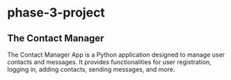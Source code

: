 # phase-3-project

## The Contact Manager 
The Contact Manager App is a Python application designed to manage user contacts and messages. It provides functionalities for user registration, logging in, adding contacts, sending messages, and more.

## 